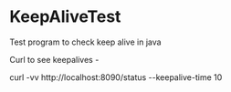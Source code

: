 # KeepAliveTest
Test program to check keep alive in java


Curl to see keepalives -

curl -vv http://localhost:8090/status --keepalive-time 10
